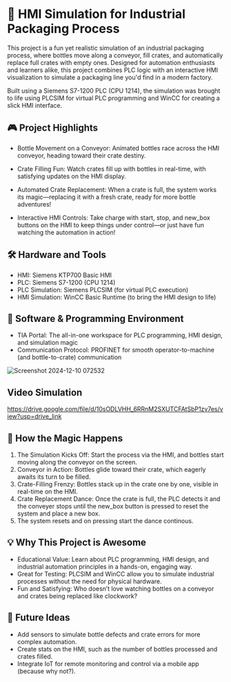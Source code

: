 # 🍾 HMI Simulation for Industrial Packaging Process
This project is a fun yet realistic simulation of an industrial packaging process, where bottles move along a conveyor, fill crates, and automatically replace full crates with empty ones. Designed for automation enthusiasts and learners alike, this project combines PLC logic with an interactive HMI visualization to simulate a packaging line you'd find in a modern factory.

Built using a Siemens S7-1200 PLC (CPU 1214), the simulation was brought to life using PLCSIM for virtual PLC programming and WinCC for creating a slick HMI interface.

## 🎮 Project Highlights
* Bottle Movement on a Conveyor:
  Animated bottles race across the HMI conveyor, heading toward their crate destiny.

* Crate Filling Fun:
  Watch crates fill up with bottles in real-time, with satisfying updates on the HMI display.

* Automated Crate Replacement:
  When a crate is full, the system works its magic—replacing it with a fresh crate, ready for more bottle adventures!

* Interactive HMI Controls:
  Take charge with start, stop, and new_box buttons on the HMI to keep things under control—or just have fun watching the automation in action!

## 🛠 Hardware and Tools
* HMI: Siemens KTP700 Basic HMI
* PLC: Siemens S7-1200 (CPU 1214)
* PLC Simulation: Siemens PLCSIM (for virtual PLC execution)
* HMI Simulation: WinCC Basic Runtime (to bring the HMI design to life)

## 🧩 Software & Programming Environment
* TIA Portal: The all-in-one workspace for PLC programming, HMI design, and simulation magic
* Communication Protocol: PROFINET for smooth operator-to-machine (and bottle-to-crate) communication
  
![Screenshot 2024-12-10 072532](https://github.com/user-attachments/assets/83cd80d5-4428-4b31-a5bc-cd1476e98979)

## Video Simulation
https://drive.google.com/file/d/10sODLVHH_6RRnM2SXUTCFAtSbP1zv7es/view?usp=drive_link

## 🚀 How the Magic Happens
1. The Simulation Kicks Off:
   Start the process via the HMI, and bottles start moving along the conveyor on the screen.
2. Conveyor in Action:
   Bottles glide toward their crate, which eagerly awaits its turn to be filled.
3. Crate-Filling Frenzy:
   Bottles stack up in the crate one by one, visible in real-time on the HMI.
4. Crate Replacement Dance:
   Once the crate is full, the PLC detects it and the conveyer stops until the new_box button is pressed to reset the system and place a new box. 
6. The system resets and on pressing start the dance continous.

## 💡 Why This Project is Awesome
* Educational Value:
  Learn about PLC programming, HMI design, and industrial automation principles in a hands-on, engaging way.
* Great for Testing:
  PLCSIM and WinCC allow you to simulate industrial processes without the need for physical hardware.
* Fun and Satisfying:
  Who doesn’t love watching bottles on a conveyor and crates being replaced like clockwork?

## 🚀 Future Ideas
* Add sensors to simulate bottle defects and crate errors for more complex automation.
* Create stats on the HMI, such as the number of bottles processed and crates filled.
* Integrate IoT for remote monitoring and control via a mobile app (because why not?).




